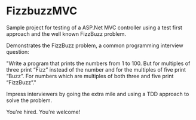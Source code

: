 # FizzbuzzMVC
Sample project for testing of a ASP.Net MVC controller using a test first approach and the well known FizzBuzz problem.

Demonstrates the FizzBuzz problem, a common programming interview question:

"Write a program that prints the numbers from 1 to 100. 
But for multiples of three print “Fizz” instead of the number and for the multiples of five print “Buzz”. 
For numbers which are multiples of both three and five print “FizzBuzz”."

Impress interviewers by going the extra mile and using a TDD approach to solve the problem. 

You're hired.
You're welcome!

